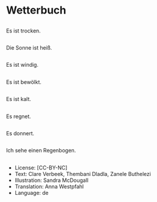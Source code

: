 # Wetterbuch

##
Es ist trocken.

##
Die Sonne ist heiß.

##
Es ist windig.

##
Es ist bewölkt.

##
Es ist kalt.

##
Es regnet.

##
Es donnert.

##
Ich sehe einen Regenbogen.

##
* License: [CC-BY-NC]
* Text: Clare Verbeek, Thembani Dladla, Zanele Buthelezi
* Illustration: Sandra McDougall
* Translation: Anna Westpfahl
* Language: de
